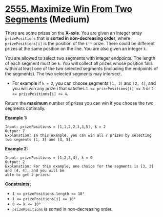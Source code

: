 # [2555. Maximize Win From Two Segments][link] (Medium)

[link]: https://leetcode.com/problems/maximize-win-from-two-segments/

There are some prizes on the **X-axis**. You are given an integer array `prizePositions` that is
**sorted in non-decreasing order**, where `prizePositions[i]` is the position of the `iᵗʰ` prize.
There could be different prizes at the same position on the line. You are also given an integer `k`.

You are allowed to select two segments with integer endpoints. The length of each segment must be
`k`. You will collect all prizes whose position falls within at least one of the two selected
segments (including the endpoints of the segments). The two selected segments may intersect.

- For example if `k = 2`, you can choose segments `[1, 3]` and `[2, 4]`, and you will win any prize i
that satisfies `1 <= prizePositions[i] <= 3` or `2 <= prizePositions[i] <= 4`.

Return the **maximum** number of prizes you can win if you choose the two segments optimally.

**Example 1:**

```
Input: prizePositions = [1,1,2,2,3,3,5], k = 2
Output: 7
Explanation: In this example, you can win all 7 prizes by selecting two segments [1, 3] and [3, 5].
```

**Example 2:**

```
Input: prizePositions = [1,2,3,4], k = 0
Output: 2
Explanation: For this example, one choice for the segments is [3, 3] and [4, 4], and you will be
able to get 2 prizes.
```

**Constraints:**

- `1 <= prizePositions.length <= 10⁵`
- `1 <= prizePositions[i] <= 10⁹`
- `0 <= k <= 10⁹ `
- `prizePositions` is sorted in non-decreasing order.
